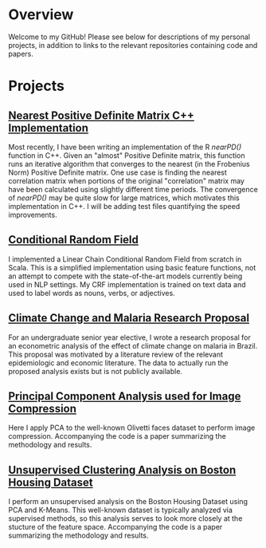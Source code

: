 # Overview
Welcome to my GitHub! Please see below for descriptions of my personal projects, in addition to links to the relevant repositories containing code and papers. 

# Projects

## [Nearest Positive Definite Matrix C++ Implementation](https://github.com/arob5/nearest-pd-matrix-rcpp.git)
Most recently, I have been writing an implementation of the R *nearPD()* function in C++. Given an "almost" Positive Definite matrix, this function runs an iterative algorithm that converges to the nearest (in the Frobenius Norm) Positive Definite matrix. One use case is finding the nearest correlation matrix when portions of the original "correlation" matrix may have been calculated using slightly different time periods. The convergence of *nearPD()* may be quite slow for large matrices, which motivates this implementation in C++. I will be adding test files quantifying the speed improvements. 

## [Conditional Random Field](https://github.com/arob5/conditional-random-field.git)  
I implemented a Linear Chain Conditional Random Field from scratch in Scala. This is a simplified implementation using basic feature functions, not an attempt to compete with the state-of-the-art models currently being used in NLP settings. My CRF implementation is trained on text data and used to label words as nouns, verbs, or adjectives. 

## [Climate Change and Malaria Research Proposal](https://github.com/arob5/climate-change-and-malaria-research-proposal.git)
For an undergraduate senior year elective, I wrote a research proposal for an econometric analysis of the effect of climate change on malaria in Brazil. This proposal was motivated by a literature review of the relevant epidemiologic and economic literature. The data to actually run the proposed analysis exists but is not publicly available.  

## [Principal Component Analysis used for Image Compression](https://github.com/arob5/PCA-Image-Compression.git)
Here I apply PCA to the well-known Olivetti faces dataset to perform image compression. Accompanying the code is a paper summarizing the methodology and results. 

## [Unsupervised Clustering Analysis on Boston Housing Dataset](https://github.com/arob5/boston-housing-data-clustering-analysis.git)
I perform an unsupervised analysis on the Boston Housing Dataset using PCA and K-Means. This well-known dataset is typically analyzed via supervised methods, so this analysis serves to look more closely at the stucture of the feature space. Accompanying the code is a paper summarizing the methodology and results.

<!--
**arob5/arob5** is a ✨ _special_ ✨ repository because its `README.md` (this file) appears on your GitHub profile.

Here are some ideas to get you started:

- 🔭 I’m currently working on ...
- 🌱 I’m currently learning ...
- 👯 I’m looking to collaborate on ...
- 🤔 I’m looking for help with ...
- 💬 Ask me about ...
- 📫 How to reach me: ...
- 😄 Pronouns: ...
- ⚡ Fun fact: ...
-->

